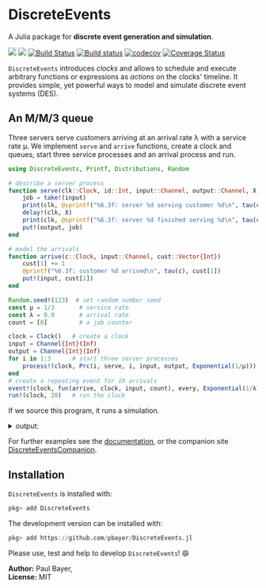# DiscreteEvents

A Julia package for **discrete event generation and simulation**.

[![](https://img.shields.io/badge/docs-stable-blue.svg)](https://pbayer.github.io/DiscreteEvents.jl/v0.2.0/)
[![](https://img.shields.io/badge/docs-dev-blue.svg)](https://pbayer.github.io/DiscreteEvents.jl/dev)
[![Build Status](https://travis-ci.com/pbayer/DiscreteEvents.jl.svg?branch=master)](https://travis-ci.com/pbayer/DiscreteEvents.jl)
[![Build status](https://ci.appveyor.com/api/projects/status/2emtqb9auk2y1fsh/branch/master?svg=true)](https://ci.appveyor.com/project/pbayer/discreteevents-jl/branch/master)
[![codecov](https://codecov.io/gh/pbayer/DiscreteEvents.jl/branch/master/graph/badge.svg)](https://codecov.io/gh/pbayer/DiscreteEvents.jl)
[![Coverage Status](https://coveralls.io/repos/github/pbayer/DiscreteEvents.jl/badge.svg?branch=master)](https://coveralls.io/github/pbayer/DiscreteEvents.jl?branch=master)

`DiscreteEvents` introduces *clocks* and allows to schedule and execute arbitrary functions or expressions as *actions* on the clocks' timeline. It provides simple, yet powerful ways to model and simulate discrete event systems (DES).

## An M/M/3 queue

Three servers serve customers arriving at an arrival rate λ with a service rate μ. We implement `serve` and `arrive` functions, create a clock and queues, start three service processes and an arrival process and run.

```julia
using DiscreteEvents, Printf, Distributions, Random

# describe a server process
function serve(clk::Clock, id::Int, input::Channel, output::Channel, X::Distribution)
    job = take!(input)
    print(clk, @sprintf("%6.3f: server %d serving customer %d\n", tau(clk), id, job))
    delay!(clk, X)
    print(clk, @sprintf("%6.3f: server %d finished serving %d\n", tau(clk), id, job))
    put!(output, job)
end

# model the arrivals
function arrive(c::Clock, input::Channel, cust::Vector{Int})
    cust[1] += 1
    @printf("%6.3f: customer %d arrived\n", tau(c), cust[1])
    put!(input, cust[1])
end

Random.seed!(123)  # set random number seed
const μ = 1/3       # service rate
const λ = 0.9       # arrival rate
count = [0]         # a job counter

clock = Clock()   # create a clock
input = Channel{Int}(Inf)
output = Channel{Int}(Inf)
for i in 1:3      # start three server processes
    process!(clock, Prc(i, serve, i, input, output, Exponential(1/μ)))
end
# create a repeating event for 10 arrivals
event!(clock, fun(arrive, clock, input, count), every, Exponential(1/λ), n=10)
run!(clock, 20)   # run the clock
```

If we source this program, it runs a simulation.

<details><summary>output:</summary>
<pre><code>
julia> include("examples/intro.jl")
 0.141: customer 1 arrived
 0.141: server 1 serving customer 1
 1.668: server 1 finished serving 1
 2.316: customer 2 arrived
 2.316: server 2 serving customer 2
 3.154: customer 3 arrived
 3.154: server 3 serving customer 3
 4.182: customer 4 arrived
 4.182: server 1 serving customer 4
 4.364: server 3 finished serving 3
 4.409: customer 5 arrived
 4.409: server 3 serving customer 5
 4.533: customer 6 arrived
 4.566: server 2 finished serving 2
 4.566: server 2 serving customer 6
 5.072: customer 7 arrived
 5.299: server 3 finished serving 5
 5.299: server 3 serving customer 7
 5.335: server 1 finished serving 4
 5.376: customer 8 arrived
 5.376: server 1 serving customer 8
 5.833: customer 9 arrived
 6.134: customer 10 arrived
 6.570: server 1 finished serving 8
 6.570: server 1 serving customer 9
 6.841: server 3 finished serving 7
 6.841: server 3 serving customer 10
 8.371: server 2 finished serving 6
10.453: server 1 finished serving 9
10.477: server 3 finished serving 10
"run! finished with 40 clock events, 0 sample steps, simulation time: 20.0"
</code></pre>
</details>

For further examples see the [documentation](https://pbayer.github.io/DiscreteEvents.jl/dev),  or the companion site [DiscreteEventsCompanion](https://pbayer.github.io/DiscreteEventsCompanion.jl/dev/).

## Installation

`DiscreteEvents` is installed with:

```julia
pkg> add DiscreteEvents
```

The development version can be installed with:

```julia
pkg> add https://github.com/pbayer/DiscreteEvents.jl
```

Please use, test and help to develop `DiscreteEvents`! 😄

**Author:** Paul Bayer,\
**License:** MIT
